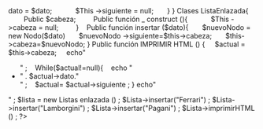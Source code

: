 <?php 


clases Nodo{
     Public $dato;
     Public $siguiente;
       public función _construct($dato)  {
           $This ->dato = $dato;
           $This ->siguiente = null;
      }
}

Clases ListaEnlazada{
        Public $cabeza;
        Public función _ construct (){
           $This ->cabeza = null;
        }
  
 Public función insertar ($dato){
      $nuevoNodo = new Nodo($dato)
      $nuevoNodo ->siguiente=$this->cabeza;
      $this->cabeza=$nuevoNodo;
}
 Public función IMPRIMIR HTML () {
    $actual = $this->cabeza;
    echo"<ul>" ;

   While($actual!=null){
   echo "<li>" . $actual->dato."</li>" ;
   $actual= $actual->siguiente ;
}

 echo"</ul>" ;

$lista = new Listas enlazada () ;

$Lista->insertar("Ferrari") ;
$Lista->insertar("Lamborgini") ;
$Lista->insertar("Pagani") ;
$Lista->imprimirHTML () ; 

?>
